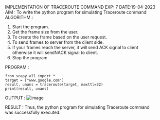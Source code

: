 IMPLEMENTATION OF TRACEROUTE COMMAND
EXP: 7
DATE:19-04-2023
AIM :
To write the python program for simulating Traceroute command
ALGORITHM :
1. Start the program.
2. Get the frame size from the user.
3. To create the frame based on the user request.
4. To send frames to server from the client side.
5. If your frames reach the server, it will send ACK signal to client
otherwise it will sendNACK signal to client.
6. Stop the program

PROGRAM :
```
from scapy.all import *
target = ["www.google.com"]
result, unans = traceroute(target, maxttl=32)
print(result, unans)
```

OUTPUT :
![image](https://github.com/aparnabalasubrmanian/EX-7/assets/123351172/0fdb5179-e262-4240-b4a0-80239a996818)

RESULT :
Thus, the python program for simulating Traceroute command was successfully executed.

